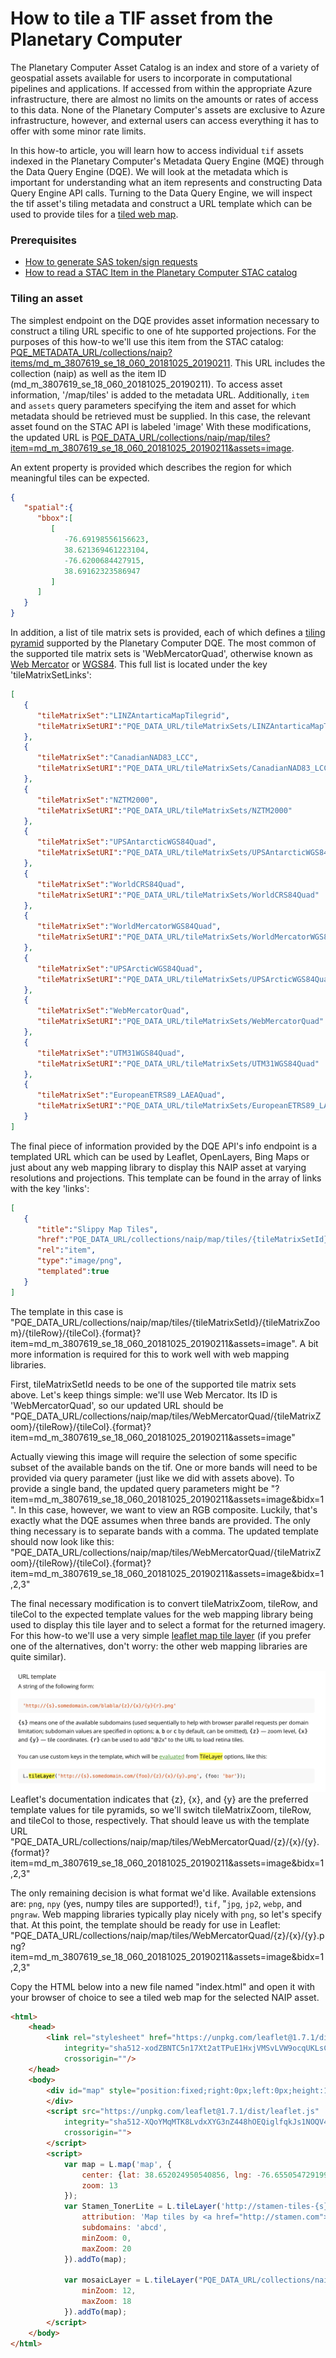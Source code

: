 # How to tile a TIF asset from the Planetary Computer

The Planetary Computer Asset Catalog is an index and store of a variety of
geospatial assets available for users to incorporate in computational pipelines
and applications. If accessed from within the appropriate Azure infrastructure,
there are almost no limits on the amounts or rates of access to this data. None
of the Planetary Computer's assets are exclusive to Azure infrastructure,
however, and external users can access everything it has to offer with some
minor rate limits.

In this how-to article, you will learn how to access individual `tif` assets
indexed in the Planetary Computer's Metadata Query Engine (MQE) through the Data
Query Engine (DQE). We will look at the metadata which is important for
understanding what an item represents and constructing Data Query Engine API
calls. Turning to the Data Query Engine, we will inspect the tif asset's tiling
metadata and construct a URL template which can be used to provide tiles for a
[tiled web map](https://en.wikipedia.org/wiki/Tiled_web_map).


### Prerequisites

- [How to generate SAS token/sign
  requests](./02-how-to-generate-sas-token-sign-requests.md)
- [How to read a STAC Item in the Planetary Computer STAC
  catalog](./01-how-to-read-a-stac-item.md)


### Tiling an asset

The simplest endpoint on the DQE provides asset information necessary to
construct a tiling URL specific to one of hte supported projections. For the
purposes of this how-to we'll use this item from the STAC catalog:
[PQE_METADATA_URL/collections/naip?items/md_m_3807619_se_18_060_20181025_20190211](PQE_METADATA_URL/collections/naip/items/md_m_3807619_se_18_060_20181025_20190211).
This URL includes the collection (naip) as well as the item ID
(md_m_3807619_se_18_060_20181025_20190211). To access asset information,
'/map/tiles' is added to the metadata URL. Additionally, `item` and `assets`
query parameters specifying the item and asset for which metadata should be
retrieved must be supplied. In this case, the relevant asset found on the STAC
API is labeled 'image' With these modifications, the updated URL is
[PQE_DATA_URL/collections/naip/map/tiles?item=md_m_3807619_se_18_060_20181025_20190211&assets=image](PQE_DATA_URL/collections/naip/map/tiles?item=md_m_3807619_se_18_060_20181025_20190211&assets=image).

An extent property is provided which describes the region for which meaningful
tiles can be expected.
```json
{
   "spatial":{
      "bbox":[
         [
            -76.69198556156623,
            38.621369461223104,
            -76.6200684427915,
            38.69162323586947
         ]
      ]
   }
}
```

In addition, a list of tile matrix sets is provided, each of which defines a
[tiling
pyramid](https://northstar-www.dartmouth.edu/doc/idl/html_6.2/Image_Tiling.html)
supported by the Planetary Computer DQE. The most common of the supported tile
matrix sets is 'WebMercatorQuad', otherwise known as [Web
Mercator](https://en.wikipedia.org/wiki/Web_Mercator_projection) or
[WGS84](https://spatialreference.org/ref/sr-org/epsg3857-wgs84-web-mercator-auxiliary-sphere/).
This full list is located under the key 'tileMatrixSetLinks':
```json
[
   {
      "tileMatrixSet":"LINZAntarticaMapTilegrid",
      "tileMatrixSetURI":"PQE_DATA_URL/tileMatrixSets/LINZAntarticaMapTilegrid"
   },
   {
      "tileMatrixSet":"CanadianNAD83_LCC",
      "tileMatrixSetURI":"PQE_DATA_URL/tileMatrixSets/CanadianNAD83_LCC"
   },
   {
      "tileMatrixSet":"NZTM2000",
      "tileMatrixSetURI":"PQE_DATA_URL/tileMatrixSets/NZTM2000"
   },
   {
      "tileMatrixSet":"UPSAntarcticWGS84Quad",
      "tileMatrixSetURI":"PQE_DATA_URL/tileMatrixSets/UPSAntarcticWGS84Quad"
   },
   {
      "tileMatrixSet":"WorldCRS84Quad",
      "tileMatrixSetURI":"PQE_DATA_URL/tileMatrixSets/WorldCRS84Quad"
   },
   {
      "tileMatrixSet":"WorldMercatorWGS84Quad",
      "tileMatrixSetURI":"PQE_DATA_URL/tileMatrixSets/WorldMercatorWGS84Quad"
   },
   {
      "tileMatrixSet":"UPSArcticWGS84Quad",
      "tileMatrixSetURI":"PQE_DATA_URL/tileMatrixSets/UPSArcticWGS84Quad"
   },
   {
      "tileMatrixSet":"WebMercatorQuad",
      "tileMatrixSetURI":"PQE_DATA_URL/tileMatrixSets/WebMercatorQuad"
   },
   {
      "tileMatrixSet":"UTM31WGS84Quad",
      "tileMatrixSetURI":"PQE_DATA_URL/tileMatrixSets/UTM31WGS84Quad"
   },
   {
      "tileMatrixSet":"EuropeanETRS89_LAEAQuad",
      "tileMatrixSetURI":"PQE_DATA_URL/tileMatrixSets/EuropeanETRS89_LAEAQuad"
   }
]
```

The final piece of information provided by the DQE API's info endpoint is a
templated URL which can be used by Leaflet, OpenLayers, Bing Maps or just about
any web mapping library to display this NAIP asset at varying resolutions and
projections. This template can be found in the array of links with the key
'links':
```json
[
   {
      "title":"Slippy Map Tiles",
      "href":"PQE_DATA_URL/collections/naip/map/tiles/{tileMatrixSetId}/{tileMatrixZoom}/{tileRow}/{tileCol}.{format}?item=md_m_3807619_se_18_060_20181025_20190211&assets=image",
      "rel":"item",
      "type":"image/png",
      "templated":true
   }
]
```

The template in this case is
"PQE_DATA_URL/collections/naip/map/tiles/{tileMatrixSetId}/{tileMatrixZoom}/{tileRow}/{tileCol}.{format}?item=md_m_3807619_se_18_060_20181025_20190211&assets=image".
A bit more information is required for this to work well with web mapping
libraries.

First, tileMatrixSetId needs to be one of the supported tile matrix sets above.
Let's keep things simple: we'll use Web Mercator. Its ID is 'WebMercatorQuad',
so our updated URL should be
"PQE_DATA_URL/collections/naip/map/tiles/WebMercatorQuad/{tileMatrixZoom}/{tileRow}/{tileCol}.{format}?item=md_m_3807619_se_18_060_20181025_20190211&assets=image"

Actually viewing this image will require the selection of some specific subset
of the available bands on the tif. One or more bands will need to be provided
via query parameter (just like we did with assets above). To provide a single
band, the updated query parameters might be
"?item=md_m_3807619_se_18_060_20181025_20190211&assets=image&bidx=1". In this
case, however, we want to view an RGB composite. Luckily, that's exactly what
the DQE assumes when three bands are provided. The only thing necessary is to
separate bands with a comma. The updated template should now look like this:
"PQE_DATA_URL/collections/naip/map/tiles/WebMercatorQuad/{tileMatrixZoom}/{tileRow}/{tileCol}.{format}?item=md_m_3807619_se_18_060_20181025_20190211&assets=image&bidx=1,2,3"

The final necessary modification is to convert tileMatrixZoom, tileRow, and
tileCol to the expected template values for the web mapping library being used
to display this tile layer and to select a format for the returned imagery. For
this how-to we'll use a very simple [leaflet map tile
layer](https://leafletjs.com/reference-1.7.1.html#tilelayer) (if you prefer one
of the alternatives, don't worry: the other web mapping libraries are quite
similar).

![Leaflet tile layer docs](images/leaflet-tile-layer-docs.png) Leaflet's
documentation indicates that {z}, {x}, and {y} are the preferred template values
for tile pyramids, so we'll switch tileMatrixZoom, tileRow, and tileCol to
those, respectively. That should leave us with the template URL
"PQE_DATA_URL/collections/naip/map/tiles/WebMercatorQuad/{z}/{x}/{y}.{format}?item=md_m_3807619_se_18_060_20181025_20190211&assets=image&bidx=1,2,3"

The only remaining decision is what format we'd like. Available extensions are:
`png`, `npy` (yes, numpy tiles are supported!), `tif`, "`jpg`, `jp2`, `webp`,
and `pngraw`. Web mapping libraries typically play nicely with `png`, so let's
specify that. At this point, the template should be ready for use in Leaflet:
"PQE_DATA_URL/collections/naip/map/tiles/WebMercatorQuad/{z}/{x}/{y}.png?item=md_m_3807619_se_18_060_20181025_20190211&assets=image&bidx=1,2,3"

Copy the HTML below into a new file named "index.html" and open it with your
browser of choice to see a tiled web map for the selected NAIP asset.

```html
<html>
    <head>
        <link rel="stylesheet" href="https://unpkg.com/leaflet@1.7.1/dist/leaflet.css"
            integrity="sha512-xodZBNTC5n17Xt2atTPuE1HxjVMSvLVW9ocqUKLsCC5CXdbqCmblAshOMAS6/keqq/sMZMZ19scR4PsZChSR7A=="
            crossorigin=""/>
    </head>
    <body>
        <div id="map" style="position:fixed;right:0px;left:0px;height:100%;">
        </div>
        <script src="https://unpkg.com/leaflet@1.7.1/dist/leaflet.js"
            integrity="sha512-XQoYMqMTK8LvdxXYG3nZ448hOEQiglfqkJs1NOQV44cWnUrBc8PkAOcXy20w0vlaXaVUearIOBhiXZ5V3ynxwA=="
            crossorigin="">
        </script>
        <script>
            var map = L.map('map', {
                center: {lat: 38.652024950540856, lng: -76.65505472919905},
                zoom: 13
            });
            var Stamen_TonerLite = L.tileLayer('http://stamen-tiles-{s}.a.ssl.fastly.net/toner-lite/{z}/{x}/{y}.png', {
                attribution: 'Map tiles by <a href="http://stamen.com">Stamen Design</a>, <a href="http://creativecommons.org/licenses/by/3.0">CC BY 3.0</a> &mdash; Map data &copy; <a href="http://www.openstreetmap.org/copyright">OpenStreetMap</a>',
                subdomains: 'abcd',
                minZoom: 0,
                maxZoom: 20
            }).addTo(map);

            var mosaicLayer = L.tileLayer("PQE_DATA_URL/collections/naip/map/tiles/WebMercatorQuad/{z}/{x}/{y}.png?item=md_m_3807619_se_18_060_20181025_20190211&assets=image&bidx=1,2,3", {
                minZoom: 12,
                maxZoom: 18
            }).addTo(map);
        </script>
    </body>
</html>
```
